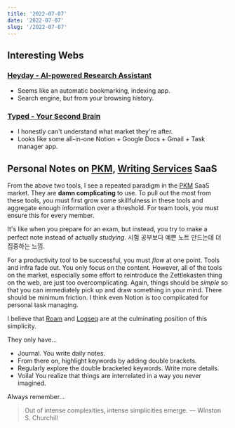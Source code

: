 ```yaml
---
title: '2022-07-07'
date: '2022-07-07'
slug: '/2022-07-07'
---
```


## Interesting Webs

### [Heyday - AI-powered Research Assistant](https://heyday.xyz/)
- Seems like an automatic bookmarking, indexing app.
- Search engine, but from your browsing history.

### [Typed - Your Second Brain](https://typed.do/features)
- I honestly can't understand what market they're after.
- Looks like some all-in-one Notion + Google Docs + Gmail + Task manager app.

## Personal Notes on [PKM](../Interests/PKM.md), [Writing Services](../Interests/Writing%20Services.md) SaaS

From the above two tools, I see a repeated paradigm in the [PKM](../Interests/PKM.md) SaaS market.
They are **damn complicating** to use.
To pull out the most from these tools, you must first grow some skillfulness in these tools and aggregate enough information over a threshold.
For team tools, you must ensure this for every member.

It's like when you prepare for an exam, but instead, you try to make a perfect note instead of actually *studying*. 시험 공부보다 예쁜 노트 만드는데 더 집중하는 느낌.

For a productivity tool to be successful, you must *flow* at one point.
Tools and infra fade out.
You only focus on the content.
However, all of the tools on the market, especially some effort to reintroduce the Zettlekasten thing on the web, are just too overcomplicating.
Again, things should be *simple* so that you can immediately pick up and draw something in your mind.
There should be minimum friction.
I think even Notion is too complicated for personal task managing.

I believe that [Roam](https://roamresearch.com/) and [Logseq](https://logseq.com/) are at the culminating position of this simplicity.

They only have...
- Journal. You write daily notes.
- From there on, highlight keywords by adding double brackets.
- Regularly explore the double bracketed keywords. Write more details.
- Voila! You realize that things are interrelated in a way you never imagined.

Always remember...

> Out of intense complexities, intense simplicities emerge. — Winston S. Churchill